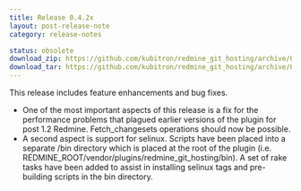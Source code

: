 ```yaml
---
title: Release 0.4.2x
layout: post-release-note
category: release-notes

status: obsolete
download_zip: https://github.com/kubitron/redmine_git_hosting/archive/0.4.2x.zip
download_tar: https://github.com/kubitron/redmine_git_hosting/archive/0.4.2x.tar.gz
---
```


This release includes feature enhancements and bug fixes.

* One of the most important aspects of this release is a fix for the performance problems that plagued earlier versions of the plugin for post 1.2 Redmine. Fetch_changesets operations should now be possible.
* A second aspect is support for selinux.  Scripts have been placed into a separate /bin directory which is placed at the root of the plugin (i.e. REDMINE_ROOT/vendor/plugins/redmine_git_hosting/bin).  A set of rake tasks have been added to assist in installing selinux tags and pre-building scripts in the bin directory.
